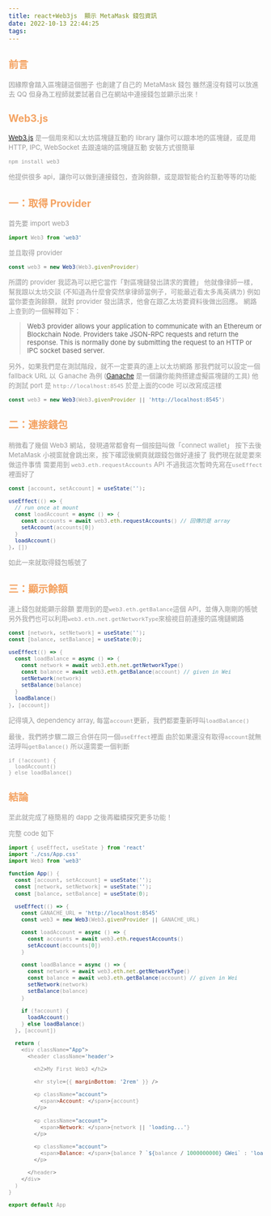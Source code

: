 ```yaml
---
title: react+Web3js  顯示 MetaMask 錢包資訊
date: 2022-10-13 22:44:25
tags:
---
```


<font size="2" color="#999">

## <font color="#f4a261">前言</font>

因緣際會踏入區塊鏈這個圈子
也創建了自己的 MetaMask 錢包
雖然還沒有錢可以放進去 QQ
但身為工程師就要試著自己在網站中連接錢包並顯示出來！


## <font color="#f4a261">Web3.js</font>

[Web3.js](https://web3js.readthedocs.io/en/v1.2.11/index.html) 是一個用來和以太坊區塊鏈互動的 library
讓你可以跟本地的區塊鏈，或是用 HTTP, IPC, WebSocket 去跟遠端的區塊鏈互動
安裝方式很簡單

```bash
npm install web3
```

他提供很多 api，讓你可以做到連接錢包，查詢餘額，或是跟智能合約互動等等的功能


## <font color="#f4a261">一：取得 Provider</font>

首先要 import web3

```javascript
import Web3 from 'web3'
```

並且取得 provider

```javascript
const web3 = new Web3(Web3.givenProvider)
```

所謂的 provider 我認為可以把它當作「對區塊鏈發出請求的實體」
他就像律師一樣，幫我跟以太坊交談
(不知道為什麼會突然拿律師當例子，可能最近看太多禹英禑ㄌ)
例如當你要查詢餘額，就對 provider 發出請求，他會在跟乙太坊要資料後做出回應。
網路上查到的一個解釋如下：

> Web3 provider allows your application to communicate with an Ethereum or Blockchain Node. 
> Providers take JSON-RPC requests and return the response. 
> This is normally done by submitting the request to an HTTP or IPC socket based server.

另外，如果我們是在測試階段，就不一定要真的連上以太坊網路
那我們就可以設定一個 fallback URL
以 Ｇanache 為例 ([Ganache](https://trufflesuite.com/ganache/) 是一個讓你能夠搭建虛擬區塊鏈的工具)
他的測試 port 是 `http://localhost:8545`
於是上面的code 可以改寫成這樣
```javascript
const web3 = new Web3(Web3.givenProvider || 'http://localhost:8545')
```

## <font color="#f4a261">二：連接錢包</font>

稍微看了幾個 Web3 網站，發現通常都會有一個按鈕叫做「connect wallet」
按下去後 MetaMask 小視窗就會跳出來，按下確認後網頁就跟錢包做好連接了
我們現在就是要來做這件事情
需要用到 `web3.eth.requestAccounts` API
不過我這次暫時先寫在`useEffect`裡面好了

```javascript
const [account, setAccount] = useState('');

useEffect(() => {
  // run once at mount
  const loadAccount = async () => {
    const accounts = await web3.eth.requestAccounts() // 回傳的是 array
    setAccount(accounts[0])
  }
  loadAccount()
}, [])
```

如此一來就取得錢包帳號了


## <font color="#f4a261">三：顯示餘額</font>

連上錢包就能顯示餘額
要用到的是`web3.eth.getBalance`這個 API，並傳入剛剛的帳號
另外我們也可以利用`web3.eth.net.getNetworkType`來檢視目前連接的區塊鏈網路

```javascript
const [network, setNetwork] = useState('');
const [balance, setBalance] = useState(0);

useEffect(() => {
  const loadBalance = async () => {
    const network = await web3.eth.net.getNetworkType()
    const balance = await web3.eth.getBalance(account) // given in Wei
    setNetwork(network)
    setBalance(balance)
  }
  loadBalance()
}, [account])
```

記得填入 dependency array,
每當`account`更新，我們都要重新呼叫`loadBalance()`

最後，我們將步驟二跟三合併在同一個`useEffect`裡面
由於如果還沒有取得`account`就無法呼叫`getBalance()`
所以還需要一個判斷

```javasacript
if (!account) {
  loadAccount()
} else loadBalance()
```

## <font color="#f4a261">結論</font>

至此就完成了極簡易的 dapp
之後再繼續探究更多功能！

完整 code 如下

```javascript
import { useEffect, useState } from 'react'
import './css/App.css'
import Web3 from 'web3'

function App() {
  const [account, setAccount] = useState('');
  const [network, setNetwork] = useState('');
  const [balance, setBalance] = useState(0);

  useEffect(() => {
    const GANACHE_URL = 'http://localhost:8545'
    const web3 = new Web3(Web3.givenProvider || GANACHE_URL)

    const loadAccount = async () => {
      const accounts = await web3.eth.requestAccounts()
      setAccount(accounts[0])
    }

    const loadBalance = async () => {
      const network = await web3.eth.net.getNetworkType()
      const balance = await web3.eth.getBalance(account) // given in Wei
      setNetwork(network)
      setBalance(balance)
    }

    if (!account) {
      loadAccount()
    } else loadBalance()
  }, [account])

  return (
    <div className="App">
      <header className='header'>

        <h2>My First Web3 </h2>

        <hr style={{ marginBottom: '2rem' }} />

        <p className="account">
          <span>Account: </span>{account}
        </p>

        <p className="account">
          <span>Network: </span>{network || 'loading...'}
        </p>

        <p className="account">
          <span>Balance: </span>{balance ? `${balance / 1000000000} GWei` : 'loading...'}
        </p>

      </header>
    </div>
  )
}

export default App

```